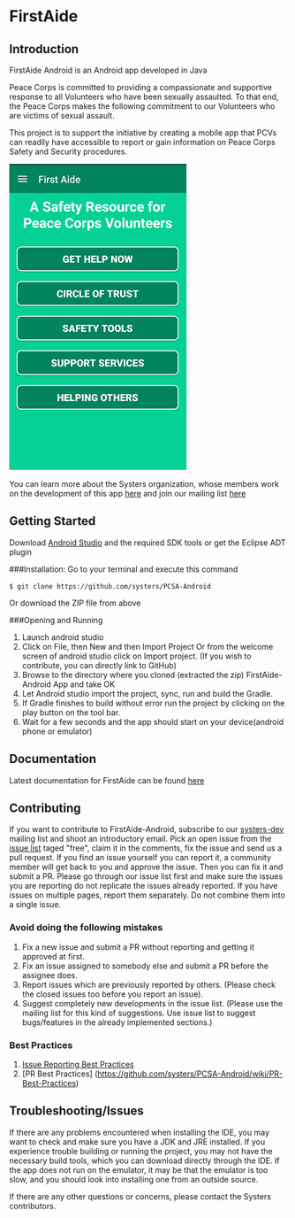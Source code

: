 
# FirstAide

## Introduction

FirstAide Android is an Android app developed in Java

Peace Corps is committed to providing a compassionate and supportive response to all Volunteers who have been sexually assaulted. To that end, the Peace Corps makes the following commitment to our Volunteers who are victims of sexual assault.

This project is to support the initiative by creating a mobile app that PCVs can readily have accessible to report or gain information on Peace Corps Safety and Security procedures.

![alt text](screenshots/pic.png)

You can learn more about the Systers organization, whose members work on the development of this app [here](http://anitaborg.org/get-involved/systers/) and join our mailing list [here](http://systers.org/mailman/listinfo/systers)

## Getting Started

Download [Android Studio](http://developer.android.com/sdk/index.html) and the required SDK tools or get the Eclipse ADT plugin

###Installation:
Go to your terminal and execute this command

    $ git clone https://github.com/systers/PCSA-Android

Or download the ZIP file from above

###Opening and Running 

1. Launch android studio
2. Click on File, then New and then Import Project Or from the welcome screen of android studio click on Import project. (If you wish to contribute, you can directly link to GitHub)
3. Browse to the directory where you cloned (extracted the zip) FirstAide-Android App and take OK
4. Let Android studio import the project, sync, run and build the Gradle.
5. If Gradle finishes to build without error run the project by clicking on the play button on the tool bar.
6. Wait for a few seconds and the app should start on your device(android phone or emulator)

## Documentation
Latest documentation for FirstAide can be found [here](https://github.com/systers/PCSA-Android/tree/develop/docs)

## Contributing
If you want to contribute to FirstAide-Android, subscribe to our [systers-dev](http://systers.org/mailman/listinfo/systers-dev) mailing list and shoot an introductory email. Pick an open issue from the [issue list](https://github.com/systers/PCSA-Android/issues) taged "free", claim it in the comments, fix the issue and send us a pull request. 
If you find an issue yourself you can report it, a community member will get back to you and approve the issue. Then you can fix it and submit a PR. Please go through our issue list first and make sure the issues you are reporting  do not replicate the issues already reported. If you have issues on multiple pages, report them separately. Do not combine them into a single issue.

### Avoid doing the following mistakes
1. Fix a new issue and submit a PR without reporting and getting it approved at first.
2. Fix an issue assigned to somebody else and submit a PR before the assignee does. 
3. Report issues which are previously reported by others. (Please check the closed issues too before you report an issue). 
4. Suggest completely new developments in the issue list. (Please use the mailing list for this kind of suggestions. Use issue list to suggest bugs/features in the already implemented sections.)

### Best Practices
1. [Issue Reporting Best Practices](https://github.com/systers/PCSA-Android/wiki/Issue-Reporting-Best-Practices)
2. [PR Best Practices] (https://github.com/systers/PCSA-Android/wiki/PR-Best-Practices)

## Troubleshooting/Issues

If there are any problems encountered when installing the IDE, you may want to check and make sure you have a JDK and JRE installed. If you experience trouble building or running the project, you may not have the necessary build tools, which you can download directly through the IDE. If the app does not run on the emulator, it may be that the emulator is too slow, and you should look into installing one from an outside source. 

If there are any other questions or concerns, please contact the Systers contributors. 




